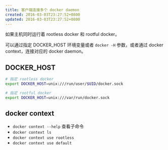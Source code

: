 ```yaml
---
title: 客户端连接多个 docker daemon
created: 2016-03-03T23:27:52+0800
updated: 2016-03-03T23:27:52+0800
---
```



如果主机同时运行着 rootless docker 和 rootful docker。

可以通过指定 DOCKER_HOST 环境变量或者 `docker -H` 参数，或者通过 docker context，连接对应的 docker daemon。

## DOCKER_HOST

```sh
# 指定 rootless docker
export DOCKER_HOST=unix:///run/user/$UID/docker.sock

# 指定 rootful docker
export DOCKER_HOST=unix:///var/run/docker.sock
```

## docker context

- `docker context --help` 查看子命令
- `docker context ls`
- `docker context use rootless`
- `docker context use default`
